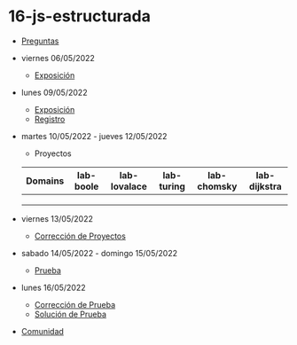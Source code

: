 # 16-js-estructurada

- [Preguntas](https://escuela.it/cursos/curso-recurrencia-desarrollo-software/clase/patron)
- viernes 06/05/2022
  - [Exposición](https://escuela.it/cursos/curso-recurrencia-desarrollo-software/clase/patron)
- lunes 09/05/2022
  - [Exposición](https://escuela.it/cursos/curso-recurrencia-desarrollo-software/clase/patron)
  - [Registro](https://forms.gle/pA2QvsW32P4KtTD77)
- martes 10/05/2022 - jueves 12/05/2022
  - Proyectos
  
  |Domains|lab-boole|lab-lovalace|lab-turing|lab-chomsky|lab-dijkstra|
  |-------|---------|------------|----------|-----------|--------------|
  |       |         |            |          |           |              |
  |       |         |            |          |           |              |
  |       |         |            |          |           |              |
- viernes 13/05/2022
  - [Corrección de Proyectos](https://escuela.it/cursos/curso-recurrencia-desarrollo-software/clase/patron)
- sabado 14/05/2022 - domingo 15/05/2022
  - [Prueba](https://forms.gle/hB9UJoN2PYiexctH8)
- lunes 16/05/2022
  - [Corrección de Prueba](https://escuela.it/cursos/curso-recurrencia-desarrollo-software/clase/patron)
  - [Solución de Prueba](https://docs.google.com/spreadsheets/d/1Uwtqa5VdD5wK2X7eLgkS6_th16aPnsW8pa5Ft2TyLPo/edit#gid=0)
- [Comunidad](https://app.slack.com/client/T02S3KYD464/C02TTGW0BM3)
